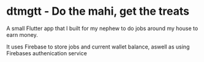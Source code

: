 # dtmgtt - Do the mahi, get the treats

A small Flutter app that I built for my nephew to do jobs around my house to earn money.

It uses Firebase to store jobs and current wallet balance, aswell as using Firebases authenication service

